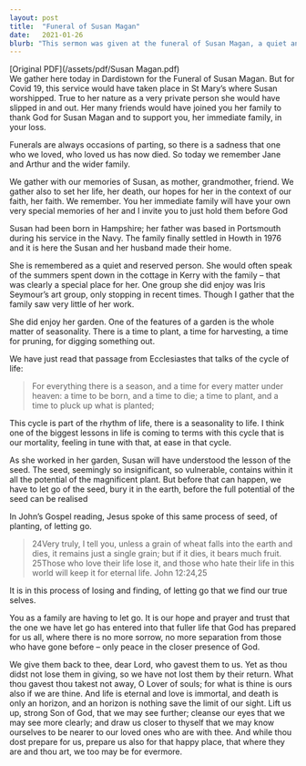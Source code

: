 ```yaml
---
layout: post
title:  "Funeral of Susan Magan"
date:   2021-01-26
blurb: "This sermon was given at the funeral of Susan Magan, a quiet and reserved woman who loved her garden and art. The sermon reflects on the cycle of life and death, and the hope of eternal life with God. It is a message of letting go, finding our true selves, and the assurance of peace in the closer presence of God."
---
```

[Original PDF](/assets/pdf/Susan Magan.pdf)    
We gather here today in Dardistown for the Funeral of Susan Magan. But for Covid 19, this service would have taken place in St Mary’s where Susan worshipped. True to her nature as a very private person she would have slipped in and out. Her many friends would have joined you her family to thank God for Susan Magan and to support you, her immediate family, in your loss.

Funerals are always occasions of parting, so there is a sadness that one who we loved, who loved us has now died. So today we remember Jane and Arthur and the wider family.

We gather with our memories of Susan, as mother, grandmother, friend. We gather also to set her life, her death, our hopes for her in the context of our faith, her faith. We remember. You her immediate family will have your own very special memories of her and I invite you to just hold them before God

Susan had been born in Hampshire; her father was based in Portsmouth during his service in the Navy. The family finally settled in Howth in 1976 and it is here the Susan and her husband made their home.

She is remembered as a quiet and reserved person. She would often speak of the summers spent down in the cottage in Kerry with the family – that was clearly a special place for her. One group she did enjoy was Iris Seymour’s art group, only stopping in recent times. Though I gather that the family saw very little of her work.

She did enjoy her garden. One of the features of a garden is the whole matter of seasonality. There is a time to plant, a time for harvesting, a time for pruning, for digging something out.

We have just read that passage from Ecclesiastes that talks of the cycle of life:

> For everything there is a season, and a time for every matter under heaven:
> a time to be born, and a time to die;
> a time to plant, and a time to pluck up what is planted;

This cycle is part of the rhythm of life, there is a seasonality to life. I think one of the biggest lessons in life is coming to terms with this cycle that is our mortality, feeling in tune with that, at ease in that cycle.

As she worked in her garden, Susan will have understood the lesson of the seed. The seed, seemingly so insignificant, so vulnerable, contains within it all the potential of the magnificent plant. But before that can happen, we have to let go of the seed, bury it in the earth, before the full potential of the seed can be realised

In John’s Gospel reading, Jesus spoke of this same process of seed, of planting, of letting go.

> 24Very truly, I tell you, unless a grain of wheat falls into the earth and dies, it remains just a single grain; but if it dies, it bears much fruit.
> 25Those who love their life lose it, and those who hate their life in this world will keep it for eternal life. John 12:24,25

It is in this process of losing and finding, of letting go that we find our true selves.

You as a family are having to let go. It is our hope and prayer and trust that the one we have let go has entered into that fuller life that God has prepared for us all, where there is no more sorrow, no more separation from those who have gone before – only peace in the closer presence of God.

We give them back to thee, dear Lord, who gavest them to us. Yet as thou didst not lose them in giving, so we have not lost them by their return. What thou gavest thou takest not away, O Lover of souls; for what is thine is ours also if we are thine. And life is eternal and love is immortal, and death is only an horizon, and an horizon is nothing save the limit of our sight. Lift us up, strong Son of God, that we may see further; cleanse our eyes that we may see more clearly; and draw us closer to thyself that we may know ourselves to be nearer to our loved ones who are with thee. And while thou dost prepare for us, prepare us also for that happy place, that where they are and thou art, we too may be for evermore.
